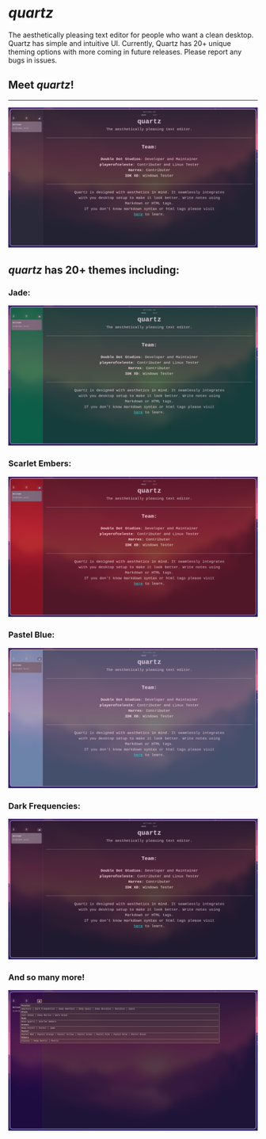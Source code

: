 # _quartz_

The aesthetically pleasing text editor for people who want a clean desktop.
Quartz has simple and intuitive UI.
Currently, Quartz has 20+ unique theming options with more coming in future releases.
Please report any bugs in issues.

## Meet _quartz_!

---

![](./Pictures/Classic.png)

## _quartz_ has 20+ themes including:

### Jade:

![](./Pictures/Jade.png)

### Scarlet Embers:

![](<./Pictures/Scarlet Embers.png>)

### Pastel Blue:

![](<./Pictures/Pastel Blue.png>)

### Dark Frequencies:

![](<./Pictures/Dark Frequencies.png>)

### And so many more!

![](./Pictures/Themes.png)
